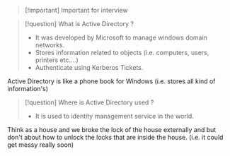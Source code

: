 >[!important] Important for interview 


>[!question] What is Active Directory ?
>- It was developed by Microsoft to manage windows domain networks.
>- Stores information related to objects (i.e. computers, users, printers etc....)
>- Authenticate using Kerberos Tickets.

Active Directory is like a phone book for Windows (i.e. stores all kind of information's)


>[!question] Where is Active Directory used ?
>- It is used to identity management service in the world.


Think as a house and we broke the lock of the house externally and but don't about how to unlock the locks that are inside the house. (i.e. it could get messy really soon)